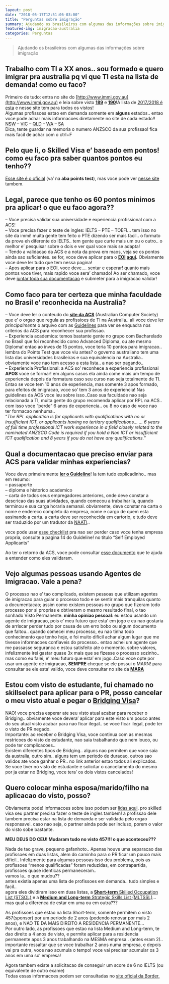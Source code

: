 ```yaml
---
layout: post
date: "2018-05-17T12:51:06-03:00"
title: "Perguntas sobre imigração"
summary: Ajudando os brasileiros com algumas das informações sobre imigração
featured-img: imigracao-australia
categories: Perguntas
---
```


> Ajudando os brasileiros com algumas das informações sobre imigração

## Trabalho com TI a XX anos.. sou formado e quero imigrar pra australia pq vi que TI esta na lista de demanda! como eu faco?

Primeiro de tudo: entra no site do [http://www.immi.gov.au](http://www.immi.gov.au) e leia sobre visto **[189](https://www.border.gov.au/Trav/Visa-1/189-)** e **[190](https://www.border.gov.au/Trav/Visa-1/190-)**!A lista de [2017/2018 é esta](https://www.border.gov.au/Trav/Work/Work/Skills-assessment-and-assessing-authorities/skilled-occupations-lists) e nesse site tem para todos os vistos!  
Algumas profissoes estao em demanda somente em **alguns** estados.. entao voce pode achar mais informacoes diretamente no site de cada estado!!  
[NSW](http://www.industry.nsw.gov.au/live-and-work-in-nsw/visas-and-immigration/skilled-nominated-migration-190) – [VIC](http://www.liveinvictoria.vic.gov.au/visas-and-immigrating/skilled-visas/skilled-nominated-visa-subclass-190) – [QLD](https://migration.qld.gov.au/skilled-visa-options/im-offshore-interstate/) – [WA](http://www.migration.wa.gov.au/services/skilled-migration-wa) – [SA](http://www.migration.sa.gov.au/skilled-migrants)  
Dica, tente guardar na memoria o numero ANZSCO da sua profissao! fica mais facil de achar com o ctrl+F

## Pelo que li, o Skilled Visa e’ baseado em pontos! como eu faco pra saber quantos pontos eu tenho??

[Esse site é o oficial](https://www.border.gov.au/Trav/Visa-1/189-?modal=/visas/supporting/Pages/skilled/the-points-table.aspx) (va’ na **aba points test**), mas voce pode ver [nesse site](http://www.visabureau.com/australia/immigration-points-test.aspx) tambem.

## Legal, parece que tenho os 60 pontos minimos pra aplicar! o que eu faco agora??

– Voce precisa validar sua universidade e experiencia profissional com a ACS!  
– Voce precisa fazer o teste de ingles: IELTS – PTE – TOEFL.. tem isso no site da immi! muita gente tem feito o PTE dizendo ser mais facil.. o formato da prova eh diferente do IELTS.. tem gente que curte mais um ou o outro.. o melhor e’ pesquisar sobre o dois e ver qual voce mais se adapta!  
– Tendo a validacao da ACS e a nota da prova em maos, veja se os pontos ainda sao suficientes. se for, voce deve aplicar para o **[EOI](http://www.border.gov.au/Trav/Work/Skil)** [**aqui**](http://www.border.gov.au/Trav/Work/Skil)**.** Obviamente voce deve ler tudo que tem nessa pagina!  
– Apos aplicar para o EOI, voce deve…. sentar e esperar! quanto mais pontos voce tiver, mais rapido voce sera’ chamado! Ao ser chamado, voce deve [juntar toda sua documentacao](https://www.border.gov.au/Trav/Visa/Info) e submeter para a imigracao validar!

## Como faco para ter certeza que minha faculdade no Brasil e’ reconhecida na Australia?

– Voce deve ler o conteudo do **[site da ACS](https://more.acs.org.au/migration-skills-assessment/information-for-applicants)** (Australian Computer Society) que  e’ o orgao que regula as profissioes de TI na Australia.. ali voce deve ler _principalmente_ o arquivo com as [Guidelines](https://www.acs.org.au/content/dam/acs/acs-skills/Skills%20Assessment%20Guidelines%20for%20Applicants%20-%20August%202017.pdf) para ver se enquadra nos criterios da ACS para reconhecer sua profissao.  
– Experiencia academica: temos bastante gente no grupo com Bacharelado no Brasil que foi reconhecido como Advanced Diploma, ou ate mesmo Diploma!  entao ao inves de 15 pontos, voce teria 10 pontos para imigracao.. lembra do Points Test que voce viu antes? o governo australiano tem uma lista das universidades brasileiras e sua equivalencia na Australia.. obviamente voce nao tem acesso a esta lista.. a nao ser pagando..  
– Experiencia Profissional: a ACS so’ reconhece a experiencia profissional **APOS** voce se formar! em alguns casos ela ainda come mais um tempo de experiencia depois da formatura caso seu curso nao seja totalmente de TI. Entao se voce tem 10 anos de experiencia, mas somente 3 apos formado, para efeitos de imigracao, voce so’ tem 3 anos de experiencia! Nas guidelines da ACS voce leu sobre isso..Caso sua faculdade nao seja relacionada a TI, muita gente do grupo recomenda aplicar por RPL na ACS.. com isso voce “perde” 6 anos de experiencia.. ou 8 no caso de voce nao ter formacao nenhuma..  
“_The RPL application is for applicants with qualifications with no or insufficient ICT, or applicants having no tertiary qualifications…  … 6 years of full time professional ICT work experience in a field closely related to the nominated ANZSCO Code is required if you hold a Non ICT or insufficient ICT qualification and 8 years if you do not have any qualifications._”

## Qual a documentacao que preciso enviar para ACS para validar minhas experiencias?

Voce deve primeiramente **[ler o Guideline](https://www.acs.org.au/content/dam/acs/acs-skills/Skills%20Assessment%20Guidelines%20for%20Applicants%20-%20August%202017.pdf)**! la tem tudo explicadinho.. mas em resumo:  
– passaporte  
– diploma e historico academico  
– carta de todos seus empregadores anteriores, onde deve constar a descricao das suas atividades, quando comecou a trabalhar la, quando terminou e sua carga horaria semanal. obviamente, deve constar na carta o nome e endereco completo da empresa, nome e cargo de quem esta assinando a carta. a carta deve ser reconhecida em cartorio, e tudo deve ser traduzido por um tradutor da [NAATI](https://www.naati.com.au/)..

voce pode usar [esse checklist](https://more.acs.org.au/__data/assets/pdf_file/0005/17636/Application-Checklist.pdf) pra nao ser perder caso voce tenha empresa propria, consulte a pagina 14 do Guideline! no titulo “Self Employed Applicants”

Ao ter o retorno da ACS, voce pode consultar [esse documento](https://more.acs.org.au/__data/assets/pdf_file/0013/32512/Understanding-the-ACS-Result-Letter-2014.pdf) que te ajuda a entender como eles validaram.

## Vejo algumas pessoas usando Agentes de Imigracao. Vale a pena?

O processo nao e’ tao complicado, existem pessoas que utilizam agentes de imigracao para guiar o processo todo e se sentir mais tranquilas quanto a documentacao; assim como existem pessoas no grupo que fizeram todo processo por si proprias e obtiveram o mesmo resultado final, o tao sonhado Visto Permanente. **minha opiniao pessoal**: eu estou usando um agente de imigracao, pois e’ meu futuro que esta’ em jogo e eu nao gostaria de arriscar perder tudo por causa de um erro bobo ou algum documento que faltou.. quando comecei meu processo, eu nao tinha todo conhecimento que tenho hoje, e foi muito dificil achar algum lugar que me tivesse informacoes  confiaveis do processo.. entao achei um agente que me passasse seguranca e estou satisfeito ate o momento. sobre valores, infelizmente irei gastar quase 3x mais que se fizesse o processo sozinho.. mas como eu falei, e’ meu futuro que esta’ em jogo..Caso voce opte por usar um agente de imigracao, **SEMPRE** cheque se ele possui o MARN! para consultar se ele esta’ valido, voce deve consultar no site da **[MARA](https://www.mara.gov.au/)**

## Estou com visto de estudante, fui chamado no skillselect para aplicar para o PR, posso cancelar o meu visto atual e pegar o [Bridging Visa](https://www.border.gov.au/Trav/Visi/Visi/Bridging-visas)?

NAO! voce precisa esperar ate seu visto atual acabar para receber o Bridging.. obviamente voce devera’ aplicar para este visto um pouco antes do seu atual visto acabar para nao ficar ilegal.. se voce ficar ilegal, pode ter o visto de PR negado.  
Importante: ao receber o Bridging Visa, voce continua com as mesmas restricoes do visto de estudante, nao saia trabalhando que nem louco, ou pode ter complicacoes..  
Existem diferentes tipos de Bridging.. alguns nao permitem que voce saia da australia, outro sim.. alguns tem um periodo de duracao, outros sao validos ate voce ganhar o PR.. no link anterior estao todos ali explicados.  
Se voce tiver no visto de estudante e solicitar o cancelamento do mesmo por ja estar no Bridging, voce tera’ os dois vistos cancelados!

## Quero colocar minha esposa/marido/filho na aplicacao do visto, posso?

Obviamente pode! informacoes sobre isso podem ser [lidas aqui](https://www.border.gov.au/Trav/Visa/Incl). pro skilled visa seu partner precisa fazer o teste de ingles tambem! a profissao dele tambem precisa estar na lista de demanda e ser validada pelo orgao responsavel. caso nao seja, o partner ainda pode ser incluso, porem o valor do visto sobe bastante.

**MEU DEUS DO CEU! Mudaram tudo no visto 457!!! o que aconteceu???**

Nada de tao grave, pequeno gafanhoto.. Apenas houve uma separacao das profissoes em duas listas, alem do caminho para o PR ficar um pouco mais dificil.. Infelizmente para algumas pessoas isso deu problema, pois as profissoes “menos qualificadas” foram reduzidas, em contrapartida, profissoes quase identicas permaneceram..  
vamos la.. o que mudou??  
antes existia apenas uma lista de profissoes em demanda.. tudo simples e facil..  
agora eles dividiram isso em duas listas, a <span style="text-decoration:underline;">**Short-term** Skilled Occupation List (STSOL)</span> e a <span style="text-decoration:underline;">**Medium and Long-term** Strategic Skills List (MLTSSL)</span>…  
mas qual a diferenca de estar em uma ou em outra???

As profissoes que estao na lista Short-term, somente permitem o visto 457(sponsor) por um periodo de 2 anos (podendo renovar por mais 2 anos), e NAO TE DA MAIS DIREITO A RESIDENCIA PERMANENTE…  
Por outro lado, as profissoes que estao na lista Medium and Long-term, te dao direito a 4 anos de visto, e permite aplicar para a residencia permanente apos 3 anos trabalhando na MESMA empresa.. (antes eram 2)..  
importante ressaltar que se voce trabalhar 2 anos numa empresa, e depois vai pra outra, voce nao acumula o tempo! voce vai precisar acumular os 3 anos em uma so’ empresa!

Agora tambem existe a solicitacao de conseguir um score de 6 no IELTS (ou equivalente de outro exame)  
Todas essas informacoes podem ser consultadas no [site oficial da Border.](http://www.border.gov.au/Trav/Work/Work/Skills-assessment-and-assessing-authorities/skilled-occupations-lists)
